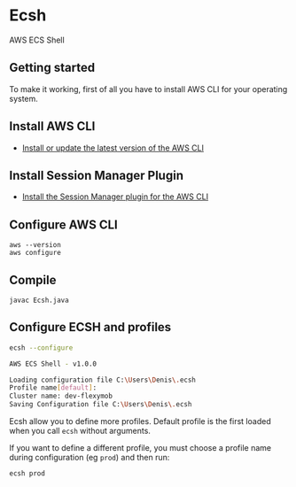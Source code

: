 # Ecsh

AWS ECS Shell

## Getting started

To make it working, first of all you have to install AWS CLI for your operating system.

## Install AWS CLI

- [Install or update the latest version of the AWS CLI](https://docs.aws.amazon.com/cli/latest/userguide/getting-started-install.html)

## Install Session Manager Plugin

- [Install the Session Manager plugin for the AWS CLI](https://docs.aws.amazon.com/systems-manager/latest/userguide/session-manager-working-with-install-plugin.html)

## Configure AWS CLI

```
aws --version
aws configure
```

## Compile

```
javac Ecsh.java
```

## Configure ECSH and profiles

```bash
ecsh --configure

AWS ECS Shell - v1.0.0

Loading configuration file C:\Users\Denis\.ecsh
Profile name[default]:
Cluster name: dev-flexymob
Saving Configuration file C:\Users\Denis\.ecsh
```

Ecsh allow you to define more profiles.
Default profile is the first loaded when you call `ecsh` without arguments.

If you want to define a different profile, you must choose a profile name during configuration (eg `prod`) and then run:

```bash
ecsh prod
```

